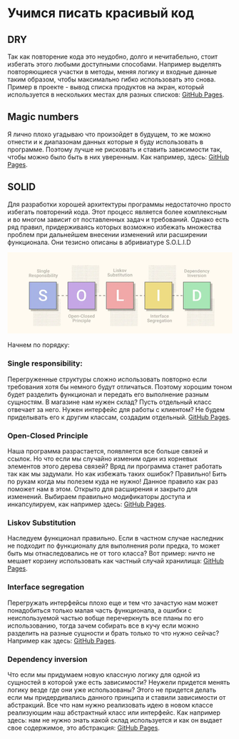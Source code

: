 # Учимся писать красивый код

## DRY

Так как повторение кода это неудобно, долго и нечитабельно, стоит избегать этого любыми доступными способами. Например выделять повторяющиеся участки в методы, меняя логику и входные данные таким образом, чтобы максимально гибко использовать это снова.
Пример в проекте - вывод списка продуктов на экран, который используется в нескольких местах для разных списков: 
[GitHub Pages](https://github.com/sezergemtsov/Templates_SOLID/blob/main/src/main/java/Customer.java).

## Magic numbers
Я лично плохо угадываю что произойдет в будущем, то же можно отнести и к диапазонам данных которые я буду использовать в программе. Поэтому лучше не рисковать и ставить зависимости так, чтобы можно было быть в них уверенным. Как например, здесь:
[GitHub Pages]().

## SOLID

Для разработки хорошей архитектуры программы недостаточно просто избегать повторений кода. Этот процесс является более комплексным и во многом зависит от поставленных задач и требований. Однако есть ряд правил, придерживаясь которых возможно избежать множества проблем при дальнейшем внесении изменений или расширении функционала. Они тезисно описаны в абривиатуре S.O.L.I.D

![alt text](https://github.com/sezergemtsov/Templates_SOLID/blob/main/src/main/resources/SOLID.png)

Начнем по порядку:

### Single responsibility:
Перегруженные структуры сложно использовать повторно если требования хотя бы немного будут отличаться. Поэтому хорошим тоном будет разделить функционал и передать его выполнение разным сущностям. В магазине нам нужен склад? Пусть отдельный класс отвечает за него. Нужен интерфейс для работы с клиентом? Не будем приделывать его к другим классам, создадим отдельный.
[GitHub Pages]().

### Open-Closed Principle
Наша программа разрастается, появляется все больше связей и ссылок. Но что если мы случайно изменим один из корневых элементов этого дерева связей? Вряд ли программа станет работать так как мы задумали. Но как избежать таких ошибок? Правильно! Бить по рукам когда мы полезем куда не нужно! Данное правило как раз поможет нам в этом. Открыто для расширения и закрыто для изменений. Выбираем правильно модификаторы доступа и инкапсулируем, как например здесь:
[GitHub Pages]().

### Liskov Substitution
Наследуем функционал правильно. Если в частном случае наследник не подходит по функционалу для выполнения роли предка, то может быть мы отнаследовались не от того класса?
Вот пример: ничто не мешает корзину использовать как частный случай хранилища:
[GitHub Pages]().

### Interface segregation
Перегружать интерфейсы плохо еще и тем что зачастую нам может понадобиться только малая часть функционала, а ошибки с неиспользуемой частью вобще перечеркнуть все планы по его использованию, тогда зачем собирать все в кучу если можно разделить на разные сущности и брать только то что нужно сейчас? Например как здесь:
[GitHub Pages]().

### Dependency inversion
Что если мы придумаем новую классную логику для одной из сущностей в которой уже есть зависимости?
Неужели придется менять логику везде где они уже использованы? Этого не придется делать если мы придердивались данного принципа и ставили зависимости от абстракций. Все что нам нужно реализовать идею в новом классе реализующим наш абстрактный класс или интерфейс.
Как например здесь: нам не нужно знать какой склад используется и как он выдает свое содержимое, это абстракция:
[GitHub Pages]().

